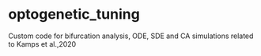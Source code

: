 # optogenetic_tuning
Custom code for bifurcation analysis, ODE, SDE and CA simulations related to Kamps et al.,2020
